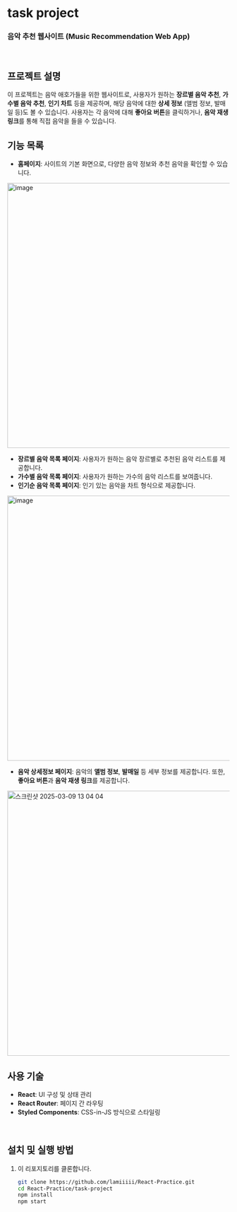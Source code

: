 # task project
### 음악 추천 웹사이트 (Music Recommendation Web App)
<br>

## 프로젝트 설명

이 프로젝트는 음악 애호가들을 위한 웹사이트로, 사용자가 원하는 **장르별 음악 추천**, **가수별 음악 추천**, **인기 차트** 등을 제공하며, 해당 음악에 대한 **상세 정보** (앨범 정보, 발매일 등)도 볼 수 있습니다. 사용자는 각 음악에 대해 **좋아요 버튼**을 클릭하거나, **음악 재생 링크**를 통해 직접 음악을 들을 수 있습니다.
<br>

## 기능 목록

- **홈페이지**: 사이트의 기본 화면으로, 다양한 음악 정보와 추천 음악을 확인할 수 있습니다.
<img width="600" alt="image" src="https://github.com/user-attachments/assets/714ab077-72ad-47b7-b297-1af9e2d7dc0b" />

- **장르별 음악 목록 페이지**: 사용자가 원하는 음악 장르별로 추천된 음악 리스트를 제공합니다.
- **가수별 음악 목록 페이지**: 사용자가 원하는 가수의 음악 리스트를 보여줍니다.
- **인기순 음악 목록 페이지**: 인기 있는 음악을 차트 형식으로 제공합니다.
<img width="600" alt="image" src="https://github.com/user-attachments/assets/afcdc564-68c8-46b0-88fb-7dac174b2b0d" />

- **음악 상세정보 페이지**: 음악의 **앨범 정보**, **발매일** 등 세부 정보를 제공합니다. 또한, **좋아요 버튼**과 **음악 재생 링크**를 제공합니다.
<img width="600" alt="스크린샷 2025-03-09 13 04 04" src="https://github.com/user-attachments/assets/6531dc2b-fec5-46e2-842d-0242a96b993c" />

<br>

## 사용 기술

- **React**: UI 구성 및 상태 관리
- **React Router**: 페이지 간 라우팅
- **Styled Components**: CSS-in-JS 방식으로 스타일링
<br>

## 설치 및 실행 방법

1. 이 리포지토리를 클론합니다.

   ```bash
   git clone https://github.com/lamiiiii/React-Practice.git
   cd React-Practice/task-project
   npm install
   npm start
   ```

<br>
